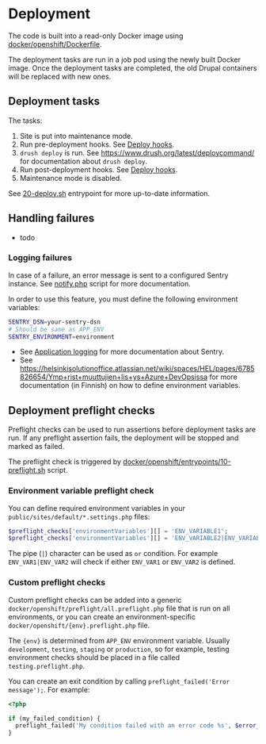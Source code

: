 # Deployment

The code is built into a read-only Docker image using [docker/openshift/Dockerfile](/docker/openshift/Dockerfile).

The deployment tasks are run in a job pod using the newly built Docker image. Once the deployment tasks are completed, the old Drupal containers will be replaced with new ones.

## Deployment tasks

The tasks:

1. Site is put into maintenance mode.
2. Run pre-deployment hooks. See [Deploy hooks](https://github.com/City-of-Helsinki/drupal-module-helfi-api-base/blob/main/documentation/deploy-hooks.md).
3. `drush deploy` is run. See https://www.drush.org/latest/deploycommand/ for documentation about `drush deploy`.
4. Run post-deployment hooks. See [Deploy hooks](https://github.com/City-of-Helsinki/drupal-module-helfi-api-base/blob/main/documentation/deploy-hooks.md).
5. Maintenance mode is disabled.

See [20-deploy.sh](/docker/openshift/deploy/20-deploy.sh) entrypoint for more up-to-date information.

## Handling failures

- todo

### Logging failures

In case of a failure, an error message is sent to a configured Sentry instance. See [notify.php](/docker/openshift/notify.php) script for more documentation.

In order to use this feature, you must define the following environment variables:

```bash
SENTRY_DSN=your-sentry-dsn
# Should be same as APP_ENV
SENTRY_ENVIRONMENT=environment
```

- See [Application logging](/documentation/logging.md#application-logs) for more documentation about Sentry.
- See https://helsinkisolutionoffice.atlassian.net/wiki/spaces/HEL/pages/6785826654/Ymp+rist+muuttujien+lis+ys+Azure+DevOpsissa for more documentation (in Finnish) on how to define environment variables.

## Deployment preflight checks

Preflight checks can be used to run assertions before deployment tasks are run. If any preflight assertion fails, the deployment will be stopped and marked as failed.

The preflight check is triggered by [docker/openshift/entrypoints/10-preflight.sh](/docker/openshift/entrypoints/10-preflight.sh) script.

### Environment variable preflight check

You can define required environment variables in your `public/sites/default/*.settings.php` files:

```php
$preflight_checks['environmentVariables'][] = 'ENV_VARIABLE1';
$preflight_checks['environmentVariables'][] = 'ENV_VARIABLE2|ENV_VARIABLE3';
```

The pipe (`|`) character can be used as `or` condition. For example `ENV_VAR1|ENV_VAR2` will check if either `ENV_VAR1` or `ENV_VAR2` is defined.

### Custom preflight checks

Custom preflight checks can be added into a generic `docker/openshift/preflight/all.preflight.php` file that is run on all environments, or you can create an environment-specific `docker/openshift/{env}.preflight.php` file.

The `{env}` is determined from `APP_ENV` environment variable. Usually `development`, `testing`, `staging` or `production`, so for example, testing environment checks should be placed in a file called `testing.preflight.php`.

You can create an exit condition by calling `preflight_failed('Error message');`. For example:
```php
<?php

if (my_failed_condition) {
  preflight_failed('My condition failed with an error code %s', $error_code);
}
```

